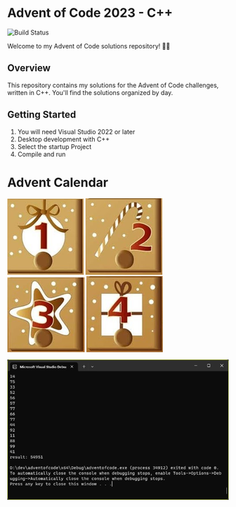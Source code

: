 # Advent of Code 2023 - C++
![Build Status](https://github.com/stiangglanda/AdventOfCode2023/actions/workflows/msbuild.yml/badge.svg)

Welcome to my Advent of Code solutions repository! 🎄🚀

## Overview

This repository contains my solutions for the Advent of Code challenges, written in C++. You'll find the solutions organized by day.

## Getting Started

1. You will need Visual Studio 2022 or later
2. Desktop development with C++
3. Select the startup Project
4. Compile and run

# Advent Calendar
[![Alt text](https://github.com/stiangglanda/AdventOfCode2023/blob/master/images/day1.png)](https://github.com/stiangglanda/AdventOfCode2023/blob/master/advent1/adventofcode1.cpp)
[![Alt text](https://github.com/stiangglanda/AdventOfCode2023/blob/master/images/day2.png)](https://github.com/stiangglanda/AdventOfCode2023/blob/master/advent2/adventofcode2.cpp)
[![Alt text](https://github.com/stiangglanda/AdventOfCode2023/blob/master/images/day3.png)](https://github.com/stiangglanda/AdventOfCode2023/blob/master/advent3/adventofcode3.cpp)
[![Alt text](https://github.com/stiangglanda/AdventOfCode2023/blob/master/images/day4.png)](https://github.com/stiangglanda/AdventOfCode2023/blob/master/advent4/adventofcode4.cpp)

![alt text](https://github.com/stiangglanda/AdventOfCode2023/blob/master/adventOfCode1.png)
